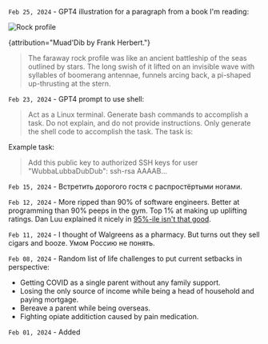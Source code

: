 `Feb 25, 2024` - GPT4 illustration for a paragraph from a book I'm reading:

![Rock profile](/16_life/images/muaddib.jpg)

{attribution="Muad'Dib by Frank Herbert."}
> The faraway rock profile was like an ancient battleship of the seas outlined by stars. The long swish of it lifted on an invisible wave with syllables of boomerang antennae, funnels arcing back, a pi-shaped up-thrusting at the stern.

`Feb 23, 2024` - GPT4 prompt to use shell:

> Act as a Linux terminal. Generate bash commands to accomplish a task.
> Do not explain, and do not provide instructions. Only generate the shell code to accomplish the task.
> The task is:

Example task:

> Add this public key to authorized SSH keys for user "WubbaLubbaDubDub":
> ssh-rsa AAAAB...

`Feb 15, 2024` - Встретить дорогого гостя с распростёртыми ногами.

`Feb 12, 2024` - More ripped than 90% of software engineers. Better at programming than 90% peeps in the gym. Top 1% at making up uplifting ratings. Dan Luu explained it nicely in [95%-ile isn't that good](https://danluu.com/p95-skill/).

`Feb 11, 2024` - I thought of Walgreens as a pharmacy. But turns out they sell cigars and booze. Умом Россию не понять.

`Feb 08, 2024` - Random list of life challenges to put current setbacks in perspective:

- Getting COVID as a single parent without any family support.
- Losing the only source of income while being a head of household and paying mortgage.
- Bereave a parent while being overseas.
- Fighting opiate additiction caused by pain medication.

`Feb 01, 2024` - Added [](/12_articles/52-git-aliases.md)
